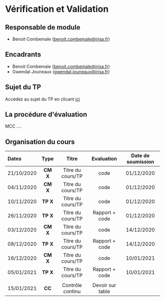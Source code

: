 # Vérification et Validation

## Responsable de module

- Benoit Combemale (benoit.combemale@irisa.fr)

## Encadrants

- Benoit Combemale (benoit.combemale@irisa.fr)
- Gwendal Jouneaux (gwendal.jouneaux@irisa.fr)

## Sujet du TP

Accédez au sujet du TP en clicant [ici](sujet.md)

## La procédure d'évaluation

MCC ....

## Organisation du cours


| Dates      | Type     | Titre             | Evaluation      | Date de soumission
| :--------- | :------: | :---------------: | :-------------: | :----------: |
| 21/10/2020 | **CM X** | Titre du cours/TP | code            | 01/12/2020   |
| 04/11/2020 | **CM X** | Titre du cours/TP | code            | 01/12/2020   |
| 10/11/2020 | **TP X** | Titre du cours/TP | code            | 01/12/2020   |
| 26/11/2020 | **TP X** | Titre du cours/TP | Rapport + code  | 01/12/2020   |
| 03/12/2020 | **CM X** | Titre du cours/TP | code            | 14/12/2020   |
| 08/12/2020 | **TP X** | Titre du cours/TP | Rapport + code  | 14/12/2020   |
| 16/12/2020 | **CM X** | Titre du cours/TP | code            | 10/01/2021   |
| 05/01/2021 | **TP X** | Titre du cours/TP | Rapport + code  | 10/01/2021   |
|            |          |                   |                 |              |
| 15/01/2021 | **CC**   | Contrôle continu  | Devoir sur table|              |
